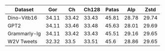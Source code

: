 | Dataset | Gor | Ch | Ch128 | Patas | Alp | Zstd |
|---|---|---|---|---|---|---|
| Dino-Vitb16 | 34.11 | 33.42 | 33.43 | 45.81 | 28.78 | 29.74 |
| GPT2 | 34.11 | 33.46 | 33.48 | 45.63 | 28.01 | 29.69 |
| Grammarly-lg | 34.11 | 33.42 | 33.43 | 45.51 | 29.16 | 29.65 |
| W2V Tweets | 32.32 | 33.5 | 33.51 | 45.6 | 28.86 | 29.65 |
